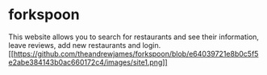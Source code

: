 # forkspoon

This website allows you to search for restaurants and see their information, leave reviews, add new restaurants and login. 
[[https://github.com/theandrewjames/forkspoon/blob/e64039721e8b0c5f5e2abe384143b0ac660172c4/images/site1.png]]
